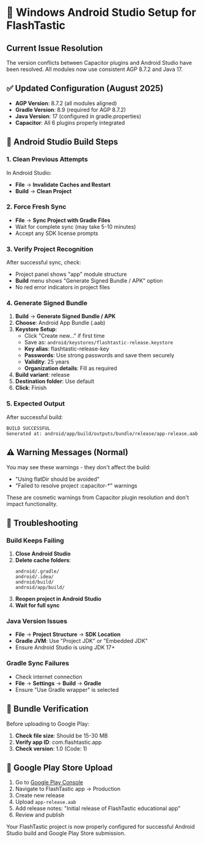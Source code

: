 # 🔧 Windows Android Studio Setup for FlashTastic

## Current Issue Resolution
The version conflicts between Capacitor plugins and Android Studio have been resolved. All modules now use consistent AGP 8.7.2 and Java 17.

## ✅ Updated Configuration (August 2025)
- **AGP Version**: 8.7.2 (all modules aligned)
- **Gradle Version**: 8.9 (required for AGP 8.7.2)
- **Java Version**: 17 (configured in gradle.properties)
- **Capacitor**: All 6 plugins properly integrated

## 🚀 Android Studio Build Steps

### 1. Clean Previous Attempts
In Android Studio:
- **File** → **Invalidate Caches and Restart**
- **Build** → **Clean Project**

### 2. Force Fresh Sync
- **File** → **Sync Project with Gradle Files**
- Wait for complete sync (may take 5-10 minutes)
- Accept any SDK license prompts

### 3. Verify Project Recognition
After successful sync, check:
- Project panel shows "app" module structure
- **Build** menu shows "Generate Signed Bundle / APK" option
- No red error indicators in project files

### 4. Generate Signed Bundle
1. **Build** → **Generate Signed Bundle / APK**
2. **Choose**: Android App Bundle (.aab)
3. **Keystore Setup**:
   - Click "Create new..." if first time
   - Save as: `android/keystores/flashtastic-release.keystore`
   - **Key alias**: flashtastic-release-key
   - **Passwords**: Use strong passwords and save them securely
   - **Validity**: 25 years
   - **Organization details**: Fill as required
4. **Build variant**: release
5. **Destination folder**: Use default
6. **Click**: Finish

### 5. Expected Output
After successful build:
```
BUILD SUCCESSFUL
Generated at: android/app/build/outputs/bundle/release/app-release.aab
```

## ⚠️ Warning Messages (Normal)
You may see these warnings - they don't affect the build:
- "Using flatDir should be avoided" 
- "Failed to resolve project :capacitor-*" warnings

These are cosmetic warnings from Capacitor plugin resolution and don't impact functionality.

## 🔧 Troubleshooting

### Build Keeps Failing
1. **Close Android Studio**
2. **Delete cache folders**:
   ```
   android/.gradle/
   android/.idea/
   android/build/
   android/app/build/
   ```
3. **Reopen project in Android Studio**
4. **Wait for full sync**

### Java Version Issues
- **File** → **Project Structure** → **SDK Location**
- **Gradle JVM**: Use "Project JDK" or "Embedded JDK"
- Ensure Android Studio is using JDK 17+

### Gradle Sync Failures
- Check internet connection
- **File** → **Settings** → **Build** → **Gradle**
- Ensure "Use Gradle wrapper" is selected

## 📱 Bundle Verification
Before uploading to Google Play:
1. **Check file size**: Should be 15-30 MB
2. **Verify app ID**: com.flashtastic.app
3. **Check version**: 1.0 (Code: 1)

## 🚀 Google Play Store Upload
1. Go to [Google Play Console](https://play.google.com/console)
2. Navigate to FlashTastic app → Production
3. Create new release
4. Upload `app-release.aab`
5. Add release notes: "Initial release of FlashTastic educational app"
6. Review and publish

Your FlashTastic project is now properly configured for successful Android Studio build and Google Play Store submission.